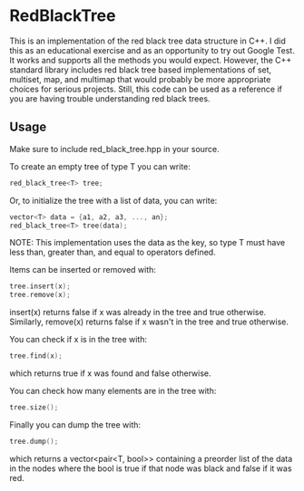 # RedBlackTree
This is an implementation of the red black tree data structure in C++. I did this as an educational exercise and as an opportunity to try out Google Test. It works and supports all the methods you would expect. However, the C++ standard library includes red black tree based implementations of set, multiset, map, and multimap that would probably be more appropriate choices for serious projects. Still, this code can be used as a reference if you are having trouble understanding red black trees.

## Usage

Make sure to include red_black_tree.hpp in your source.

To create an empty tree of type T you can write:
```C++
red_black_tree<T> tree;
```
Or, to initialize the tree with a list of data, you can write:
```C++
vector<T> data = {a1, a2, a3, ..., an};
red_black_tree<T> tree(data);
```
NOTE: This implementation uses the data as the key, so type T must have less than, greater than, and equal to operators defined.

Items can be inserted or removed with:

```C++
tree.insert(x);
tree.remove(x);
```

insert(x) returns false if x was already in the tree and true otherwise. Similarly, remove(x) returns false if x wasn't in the tree and true otherwise.

You can check if x is in the tree with:
```C++
tree.find(x);
```
which returns true if x was found and false otherwise.

You can check how many elements are in the tree with:
```C++
tree.size();
```

Finally you can dump the tree with:
```C++
tree.dump();
```
which returns a vector<pair<T, bool>> containing a preorder list of the data in the nodes where the bool is true if that node was black and false if it was red.
